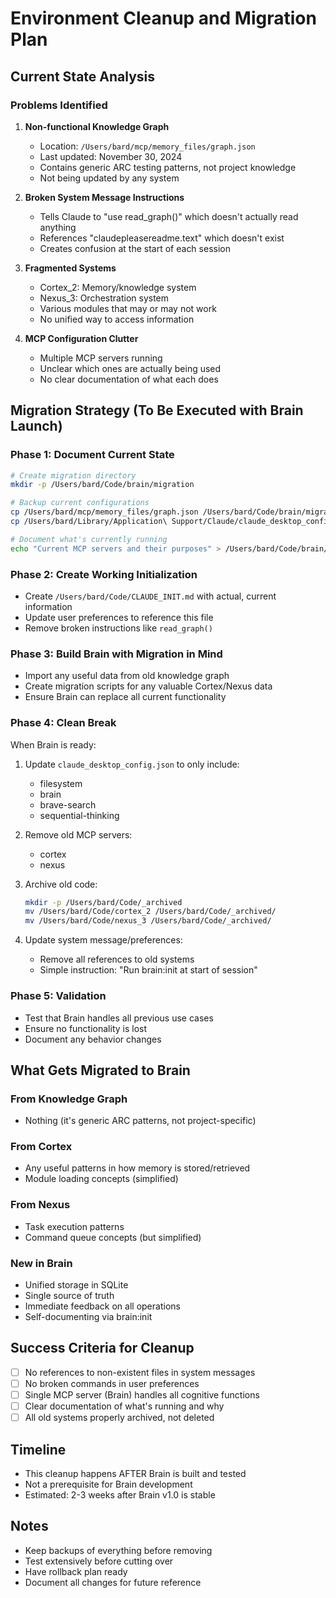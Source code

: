 # Environment Cleanup and Migration Plan

## Current State Analysis

### Problems Identified

1. **Non-functional Knowledge Graph**
   - Location: `/Users/bard/mcp/memory_files/graph.json`
   - Last updated: November 30, 2024
   - Contains generic ARC testing patterns, not project knowledge
   - Not being updated by any system

2. **Broken System Message Instructions**
   - Tells Claude to "use read_graph()" which doesn't actually read anything
   - References "claudepleasereadme.text" which doesn't exist
   - Creates confusion at the start of each session

3. **Fragmented Systems**
   - Cortex_2: Memory/knowledge system
   - Nexus_3: Orchestration system  
   - Various modules that may or may not work
   - No unified way to access information

4. **MCP Configuration Clutter**
   - Multiple MCP servers running
   - Unclear which ones are actually being used
   - No clear documentation of what each does

## Migration Strategy (To Be Executed with Brain Launch)

### Phase 1: Document Current State
```bash
# Create migration directory
mkdir -p /Users/bard/Code/brain/migration

# Backup current configurations
cp /Users/bard/mcp/memory_files/graph.json /Users/bard/Code/brain/migration/old_graph_backup.json
cp /Users/bard/Library/Application\ Support/Claude/claude_desktop_config.json /Users/bard/Code/brain/migration/old_mcp_config.json

# Document what's currently running
echo "Current MCP servers and their purposes" > /Users/bard/Code/brain/migration/CURRENT_STATE.md
```

### Phase 2: Create Working Initialization
- Create `/Users/bard/Code/CLAUDE_INIT.md` with actual, current information
- Update user preferences to reference this file
- Remove broken instructions like `read_graph()`

### Phase 3: Build Brain with Migration in Mind
- Import any useful data from old knowledge graph
- Create migration scripts for any valuable Cortex/Nexus data
- Ensure Brain can replace all current functionality

### Phase 4: Clean Break
When Brain is ready:
1. Update `claude_desktop_config.json` to only include:
   - filesystem
   - brain
   - brave-search  
   - sequential-thinking

2. Remove old MCP servers:
   - cortex
   - nexus

3. Archive old code:
   ```bash
   mkdir -p /Users/bard/Code/_archived
   mv /Users/bard/Code/cortex_2 /Users/bard/Code/_archived/
   mv /Users/bard/Code/nexus_3 /Users/bard/Code/_archived/
   ```

4. Update system message/preferences:
   - Remove all references to old systems
   - Simple instruction: "Run brain:init at start of session"

### Phase 5: Validation
- Test that Brain handles all previous use cases
- Ensure no functionality is lost
- Document any behavior changes

## What Gets Migrated to Brain

### From Knowledge Graph
- Nothing (it's generic ARC patterns, not project-specific)

### From Cortex
- Any useful patterns in how memory is stored/retrieved
- Module loading concepts (simplified)

### From Nexus  
- Task execution patterns
- Command queue concepts (but simplified)

### New in Brain
- Unified storage in SQLite
- Single source of truth
- Immediate feedback on all operations
- Self-documenting via brain:init

## Success Criteria for Cleanup
- [ ] No references to non-existent files in system messages
- [ ] No broken commands in user preferences  
- [ ] Single MCP server (Brain) handles all cognitive functions
- [ ] Clear documentation of what's running and why
- [ ] All old systems properly archived, not deleted

## Timeline
- This cleanup happens AFTER Brain is built and tested
- Not a prerequisite for Brain development
- Estimated: 2-3 weeks after Brain v1.0 is stable

## Notes
- Keep backups of everything before removing
- Test extensively before cutting over
- Have rollback plan ready
- Document all changes for future reference
